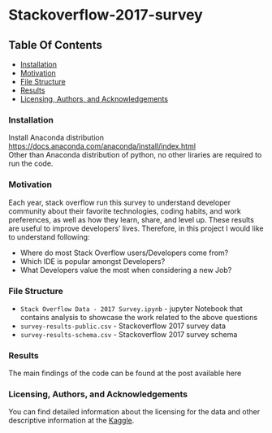 # Stackoverflow-2017-survey
## Table Of Contents
* [Installation](https://github.com/pgupta212/Stackoverflow-2017-survey/edit/main/README.md#installation)
* [Motivation](https://github.com/pgupta212/Stackoverflow-2017-survey/edit/main/README.md#motivation)
* [File Structure](https://github.com/pgupta212/Stackoverflow-2017-survey/edit/main/README.md#file-structure)
* [Results](https://github.com/pgupta212/Stackoverflow-2017-survey/edit/main/README.md#results)
* [Licensing, Authors, and Acknowledgements](https://github.com/pgupta212/Stackoverflow-2017-survey/edit/main/README.md#licensing-authors-and-acknowledgements)

### Installation
Install Anaconda distribution 
https://docs.anaconda.com/anaconda/install/index.html  
Other than Anaconda distribution of python, no other liraries are required to run the code.  

### Motivation
Each year, stack overflow run this survey to understand developer community about their favorite technologies, coding habits, and work preferences, as well as how they learn, share, and level up. These results are useful to improve developers’ lives. Therefore, in this project I would like to understand following:  
* Where do most Stack Overflow users/Developers come from?  
* Which IDE is popular amongst Developers?  
* What Developers value the most when considering a new Job?  

### File Structure
* `Stack Overflow Data - 2017 Survey.ipynb` - jupyter Notebook that contains analysis to showcase the work related to the above questions  
* `survey-results-public.csv` - Stackoverflow 2017 survey data  
* `survey-results-schema.csv` - Stackoverflow 2017 survey schema  

### Results
The main findings of the code can be found at the post available here  

### Licensing, Authors, and Acknowledgements
You can find detailed information about the licensing for the data and other descriptive information at the [Kaggle](https://www.kaggle.com/datasets/stackoverflow/so-survey-2017).







